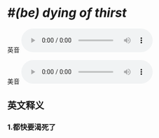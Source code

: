 # ***\#(be) dying of thirst*** 
英音
<audio src="./media/dying of thirst  be dying of thirst1_AAC.aac" controls="controls"></audio>

美音
<audio src="./media/dying of thirst  be dying of thirst2_AAC.aac" controls="controls"></audio>



  

英文释义
---
### 1.**都快要渴死了**  


